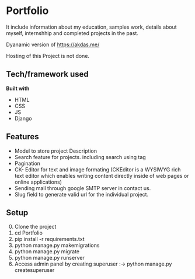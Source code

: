 
# Portfolio 
It include information about my education, samples work, details about myself, internshhip and completed projects in the past.

Dyanamic version of https://akdas.me/

Hosting of this Project is not done.
## Tech/framework used
<b>Built with</b>
- HTML
- CSS
- JS
- Django

## Features
- Model to store project Description
- Search feature for projects. including search using tag
- Pagination 
- CK- Editor for text and image formating (CKEditor is a WYSIWYG rich text editor which enables writing content directly inside of web pages or online applications)
- Sending mail through google SMTP server in contact us.
- Slug field to generate valid url for the individual project.

## Setup
0. Clone the project
1. cd Portfolio
2. pip install -r requirements.txt
3. python manage.py makemigrations
4. python manage.py migrate
5. python manage.py runserver
6. Access admin panel by creating superuser :->  python manage.py createsuperuser

